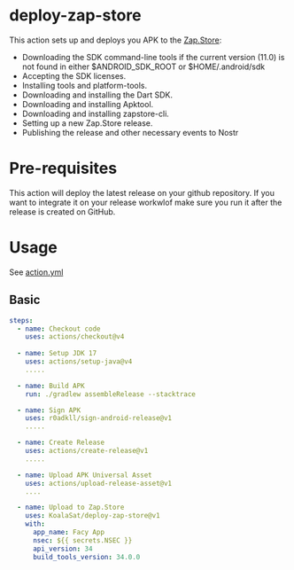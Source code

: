 # deploy-zap-store

This action sets up and deploys you APK to the [Zap.Store](https://github.com/zapstore/zapstore):
 - Downloading the SDK command-line tools if the current version (11.0) is not found in either $ANDROID_SDK_ROOT or $HOME/.android/sdk
 - Accepting the SDK licenses.
 - Installing tools and platform-tools.
 - Downloading and installing the Dart SDK.
 - Downloading and installing Apktool.
 - Downloading and installing zapstore-cli.
 - Setting up a new Zap.Store release.
 - Publishing the release and other necessary events to Nostr

# Pre-requisites

This action will deploy the latest release on your github repository. If you want to integrate it on your release workwlof make sure you run it after the release is created on GitHub.

# Usage

See [action.yml](action.yml)

## Basic
```yaml
steps:
  - name: Checkout code
    uses: actions/checkout@v4
        
  - name: Setup JDK 17
    uses: actions/setup-java@v4
    .....

  - name: Build APK
    run: ./gradlew assembleRelease --stacktrace

  - name: Sign APK
    uses: r0adkll/sign-android-release@v1
    .....

  - name: Create Release
    uses: actions/create-release@v1
    .....

  - name: Upload APK Universal Asset
    uses: actions/upload-release-asset@v1
    ....

  - name: Upload to Zap.Store
    uses: KoalaSat/deploy-zap-store@v1
    with:
      app_name: Facy App
      nsec: ${{ secrets.NSEC }}
      api_version: 34
      build_tools_version: 34.0.0
```
